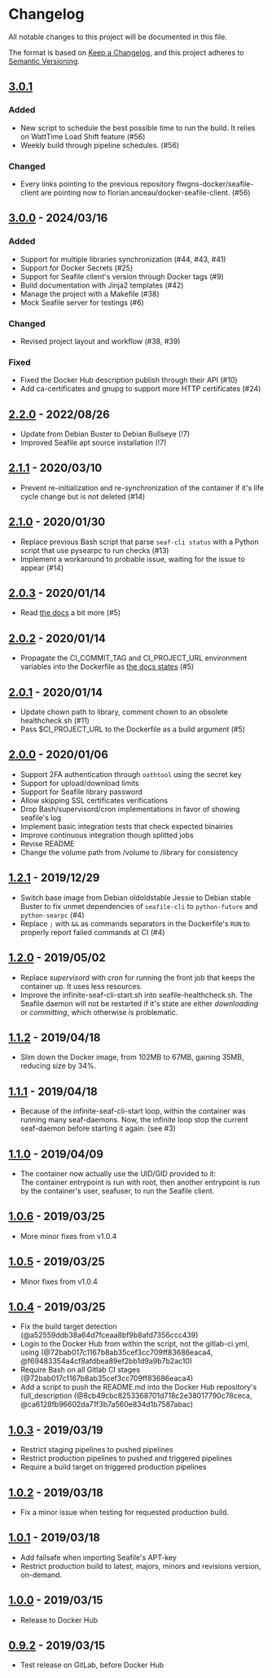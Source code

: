 # Changelog

All notable changes to this project will be documented in this file.

The format is based on [Keep a Changelog](https://keepachangelog.com/en/1.1.0/),
and this project adheres to [Semantic Versioning](https://semver.org/spec/v2.0.0.html).


<!-- To log a new version, copy, uncomment, add your changes, then add the tag shortcut at the end of the file
## [Unreleased]
### Added
### Changed
### Deprecated
### Removed
### Fixed
### Security

[tag]: url_to_tag
-->

## [3.0.1]
### Added
* New script to schedule the best possible time to run the build. It relies on WattTime Load Shift feature (#56)
* Weekly build through pipeline schedules. (#56)
### Changed
* Every links pointing to the previous repository flwgns-docker/seafile-client are pointing now to florian.anceau/docker-seafile-client. (#56)

[3.0.1]:  https://gitlab.com/florian.anceau/docker-seafile-client/-/tags/3.0.1
<!-- /3.0.1 -->

## [3.0.0] - 2024/03/16
### Added
- Support for multiple libraries synchronization (#44, #43, #41)
- Support for Docker Secrets (#25)
- Support for Seafile client's version through Docker tags (#9)
- Build documentation with Jinja2 templates (#42)
- Manage the project with a Makefile (#38)
- Mock Seafile server for testings (#6)
### Changed
- Revised project layout and workflow (#38, #39)
### Fixed
- Fixed the Docker Hub description publish through their API (#10)
- Add ca-certificates and gnupg to support more HTTP certificates (#24)

[3.0.0]: https://gitlab.com/florian.anceau/docker-seafile-client/-/tags/3.0.0
<!-- /3.0.0 -->

## [2.2.0] - 2022/08/26
- Update from Debian Buster to Debian Bullseye (!7)
- Improved Seafile apt source installation (!7)

## [2.1.1] - 2020/03/10
- Prevent re-initialization and re-synchronization of the container if it's life cycle change but is not deleted (#14)
## [2.1.0] - 2020/01/30
- Replace previous Bash script that parse `seaf-cli status` with a Python script that use pysearpc to run checks (#13)
- Implement a workaround to probable issue, waiting for the issue to appear (#14)

## [2.0.3] - 2020/01/14
- Read [the docs](https://docs.docker.com/engine/reference/commandline/build/#set-build-time-variables---build-arg) a bit more (#5)
## [2.0.2] - 2020/01/14
- Propagate the CI_COMMIT_TAG and CI_PROJECT_URL environment variables into the Dockerfile as [the docs states](https://docs.docker.com/engine/reference/commandline/build/#set-build-time-variables---build-arg) (#5)
## [2.0.1] - 2020/01/14
- Update chown path to library, comment chown to an obsolete healthcheck.sh (#11)
- Pass $CI_PROJECT_URL to the Dockerfile as a build argument (#5)
## [2.0.0] - 2020/01/06
- Support 2FA authentication through `oathtool` using the secret key
- Support for upload/download limits
- Support for Seafile library password
- Allow skipping SSL certificates verifications
- Drop Bash/supervisord/cron implementations in favor of showing seafile's log
- Implement basic integration tests that check expected binairies
- Improve continuous integration though splitted jobs
- Revise README
- Change the volume path from /volume to /library for consistency

## [1.2.1] - 2019/12/29
- Switch base image from Debian oldoldstable Jessie to Debian stable Buster to fix unmet dependencies of `seafile-cli` to `python-future` and `python-searpc` (#4)
- Replace `;` with `&&` as commands separators in the Dockerfile's `RUN` to properly report failed commands at CI (#4)
## [1.2.0] - 2019/05/02
- Replace _supervisord_ with _cron_ for running the front job that keeps the container up. It uses less resources.
- Improve the infinite-seaf-cli-start.sh into seafile-healthcheck.sh. The Seafile daemon will not be restarted if it's state are either _downloading_ or _committing_, which otherwise is problematic.

## [1.1.2] - 2019/04/18
- Slim down the Docker image, from 102MB to 67MB, gaining 35MB, reducing size by 34%.
## [1.1.1] - 2019/04/18
- Because of the infinite-seaf-cli-start loop, within the container was running many seaf-daemons. Now, the infinite loop stop the current seaf-daemon before starting it again. (see #3)
## [1.1.0] - 2019/04/09
- The container now actually use the UID/GID provided to it:  
The container entrypoint is run with root, then another entrypoint is run by the container's user, seafuser, to run the Seafile client.

## [1.0.6] - 2019/03/25
- More minor fixes from v1.0.4
## [1.0.5] - 2019/03/25
- Minor fixes from v1.0.4
## [1.0.4] - 2019/03/25
- Fix the build target detection (@a52559ddb38a64d7fceaa8bf9b8afd7356ccc439)
- Login to the Docker Hub from within the script, not the gitlab-ci.yml, using (@72bab017c1167b8ab35cef3cc709ff83686eaca4, @f69483354a4cf8afdbea89ef2bb1d9a9b7b2ac10)
- Require Bash on all Gitlab CI stages (@72bab017c1167b8ab35cef3cc709ff83686eaca4)
- Add a script to push the README.md into the Docker Hub repository's full_description (@8cb49cbc8253368701d718c2e38017790c78ceca, @ca6128fb96602da71f3b7a560e834d1b7587abac)
## [1.0.3] - 2019/03/19
- Restrict staging pipelines to pushed pipelines
- Restrict production pipelines to pushed and triggered pipelines
- Require a build target on triggered production pipelines
## [1.0.2] - 2019/03/18
- Fix a minor issue when testing for requested production build.
## [1.0.1] - 2019/03/18
- Add failsafe when importing Seafile's APT-key
- Restrict production build to latest, majors, minors and revisions version, on-demand.
## [1.0.0] - 2019/03/15
- Release to Docker Hub

## [0.9.2] - 2019/03/15
- Test release on GitLab, before Docker Hub

[2.2.0]: https://gitlab.com/florian.anceau/docker-seafile-client/-/tags/2.2.0
[2.1.1]: https://gitlab.com/florian.anceau/docker-seafile-client/-/tags/2.1.1
[2.1.0]: https://gitlab.com/florian.anceau/docker-seafile-client/-/tags/2.1.0
[2.0.3]: https://gitlab.com/florian.anceau/docker-seafile-client/-/tags/2.0.2
[2.0.2]: https://gitlab.com/florian.anceau/docker-seafile-client/-/tags/2.0.2
[2.0.1]: https://gitlab.com/florian.anceau/docker-seafile-client/-/tags/2.0.1
[2.0.0]: https://gitlab.com/florian.anceau/docker-seafile-client/-/tags/2.0.0
[1.2.1]: https://gitlab.com/florian.anceau/docker-seafile-client/-/tags/1.2.1
[1.2.0]: https://gitlab.com/florian.anceau/docker-seafile-client/-/tags/1.2.0
[1.1.2]: https://gitlab.com/florian.anceau/docker-seafile-client/-/tags/1.1.2
[1.1.1]: https://gitlab.com/florian.anceau/docker-seafile-client/-/tags/1.1.1
[1.1.0]: https://gitlab.com/florian.anceau/docker-seafile-client/-/tags/1.1.0
[1.0.6]: https://gitlab.com/florian.anceau/docker-seafile-client/-/tags/1.0.6
[1.0.5]: https://gitlab.com/florian.anceau/docker-seafile-client/-/tags/1.0.5
[1.0.4]: https://gitlab.com/florian.anceau/docker-seafile-client/-/tags/1.0.4
[1.0.3]: https://gitlab.com/florian.anceau/docker-seafile-client/-/tags/1.0.3
[1.0.2]: https://gitlab.com/florian.anceau/docker-seafile-client/-/tags/1.0.2
[1.0.1]: https://gitlab.com/florian.anceau/docker-seafile-client/-/tags/1.0.1
[1.0.0]: https://gitlab.com/florian.anceau/docker-seafile-client/-/tags/1.0.0
[0.9.2]: https://gitlab.com/florian.anceau/docker-seafile-client/-/tags/0.9.2
